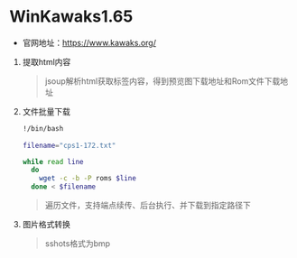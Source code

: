 # WinKawaks1.65

- 官网地址：https://www.kawaks.org/

1. 提取html内容

   > jsoup解析html获取标签内容，得到预览图下载地址和Rom文件下载地址

2. 文件批量下载

   ```bash
   !/bin/bash
    
   filename="cps1-172.txt"  
   
   while read line
     do
       wget -c -b -P roms $line
     done < $filename
   ```

   > 遍历文件，支持端点续传、后台执行、并下载到指定路径下

3. 图片格式转换

   > sshots格式为bmp

